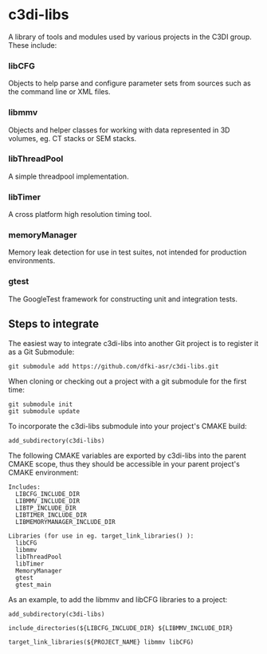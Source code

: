 # c3di-libs
A library of tools and modules used by various projects in the C3DI group. These include:

### libCFG
Objects to help parse and configure parameter sets from sources such as the command line or XML files. 

### libmmv
Objects and helper classes for working with data represented in 3D volumes, eg. CT stacks or SEM stacks. 

### libThreadPool
A simple threadpool implementation.

### libTimer
A cross platform high resolution timing tool. 

### memoryManager
Memory leak detection for use in test suites, not intended for production environments.

### gtest
The GoogleTest framework for constructing unit and integration tests. 

## Steps to integrate
The easiest way to integrate c3di-libs into another Git project is to register it as a Git Submodule:
```
git submodule add https://github.com/dfki-asr/c3di-libs.git
```
When cloning or checking out a project with a git submodule for the first time:
```
git submodule init
git submodule update
```

To incorporate the c3di-libs submodule into your project's CMAKE build:
```
add_subdirectory(c3di-libs)
```

The following CMAKE variables are exported by c3di-libs into the parent CMAKE scope, thus they should be accessible in your parent project's CMAKE environment:
```
Includes:
  LIBCFG_INCLUDE_DIR
  LIBMMV_INCLUDE_DIR
  LIBTP_INCLUDE_DIR
  LIBTIMER_INCLUDE_DIR
  LIBMEMORYMANAGER_INCLUDE_DIR

Libraries (for use in eg. target_link_libraries() ):
  libCFG
  libmmv
  libThreadPool
  libTimer
  MemoryManager
  gtest
  gtest_main
```
As an example, to add the libmmv and libCFG libraries to a project:
```
add_subdirectory(c3di-libs)

include_directories(${LIBCFG_INCLUDE_DIR} ${LIBMMV_INCLUDE_DIR}

target_link_libraries(${PROJECT_NAME} libmmv libCFG)

```
